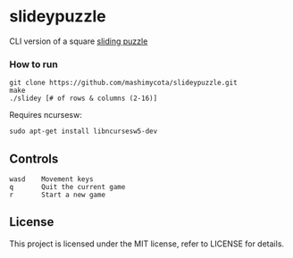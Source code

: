 # slideypuzzle

CLI version of a square [sliding puzzle](https://en.wikipedia.org/wiki/Sliding_puzzle)

### How to run
    git clone https://github.com/mashimycota/slideypuzzle.git
    make
    ./slidey [# of rows & columns (2-16)]

Requires ncursesw:

```
sudo apt-get install libncursesw5-dev
```

## Controls
    wasd    Movement keys
    q       Quit the current game
    r       Start a new game

## License

This project is licensed under the MIT license, refer to LICENSE for details.
